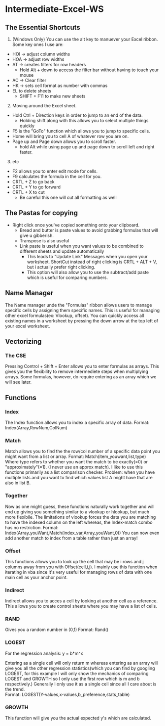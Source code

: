 # Intermediate-Excel-WS
## The Essential Shortcuts
1. (Windows Only) You can use the alt key to manuever your Excel ribbon. 
Some key ones I use are:
  - HOI -> adjust column widths
  - HOA -> adjust row widths
  - AT -> creates filters for row headers
    - Hold Alt + down to access the filter bar without having to touch your mouse
  - AC -> Clear filter
  - HK -> sets cell format as number with commas
  - EL to delete sheets
    - SHIFT + F11 to make new sheets 
2. Moving around the Excel sheet.
  - Hold Ctrl + Direction keys in order to jump to an end of the data.
    - Holding shift along with this allows you to select multiple things quickly
  - F5 is the "GoTo" function which allows you to jump to specific cells.     
  - Home will bring you to cell A of whatever row you are on.
  - Page up and Page down allows you to scroll faster.
    - hold Alt while using page up and page down to scroll left and right faster.
3. etc
  - F2 allows you to enter edit mode for cells. 
  - F9 calculates the formula in the cell for you.
  - CRTL + Z to go back 
  - CRTL + Y to go forward
  - CRTL + X to cut
    - Be careful this one will cut all formatting as well
## The Pastas for copying
- Right click once you've copied something onto your clipboard. 
  - Bread and butter is paste values to avoid grabbing formulas that will give u gibberish.
  - Transpose is also useful
  - Link paste is useful when you want values to be combined to different sheets and update automatically
    - This leads to "Update Link" Messages when you open your worksheet.
ShortCut instead of right clicking is CRTL + ALT + V, but i actually prefer right clicking.
    - This option will also allow you to use the subtract/add paste which is useful for comparing numbers.
## Name Manager
The Name manager unde the "Formulas" ribbon allows users to manage specific cells by assigning them specific names. 
This is useful for managing other excel formulas(ex: Vlookup, offset).
You can quickly access all existing names in a worksheet by pressing the down arrow at the top left of your excel worksheet. 

## Vectorizing
### The CSE
Pressing Control + Shift + Enter allows you to enter formulas as arrays. This gives you the flexibility to remove intermediete steps when multiplying arrays. Some formulas, however, do require entering as an array which we will see later. 

## Functions
### Index 
The Index function allows you to index a specific array of data. Format: Index(Array,RowNum,ColNum)

### Match
Match allows you to find the the row/col number of a specific data point you might want from a list or array. Format: Match(item_youwant,list,type) Where type refers to whether you want the match to be exactly(=0) or "approximately"(=1). (I never use an approx match). 
I like to use this functions primarily as a list comparison checker. Problem: when you have multiple lists and you want to find which values list A might have that are also in list B. 

### Together 
Now as one might guess, these functions naturally work together and will end up giving you something similar to a vlookup or hlookup, but much more flexibile. The limitations of vlookup forces the data you are matching to have the indexed column on the left whereas, the Index-match combo has no restriction. Format: Index(Array_youWant,Match(index_var,Array_youWant,0))
You can now even add another match to index from a table rather than just an array!

### Offset
This functions allows you to look up the cell that may be i rows and j columns away from you with Offset(cell,i,j). I mainly use this function when iterating in vba since it's very useful for managing rows of data with one main cell as your anchor point. 

### Indirect
Indirect allows you to acces a cell by looking at another cell as a reference. This allows you to create control sheets where you may have a list of cells. 

### RAND
Gives you a random number in (0,1)
Format: Rand()

### LOGEST
For the regression analysis: y = b*m^x

Entering as a single cell will only return m whereas entering as an array will give you all the other regression statistics(which you can find by googling LOGEST, for this example I will only show the mechanics of comparing LOGEST and GROWTH so I only use the first row which is m and b respectively.) 
Generally I only use it as a single cell since all I care about is the trend.  
Format: LOGEST(Y-values,x-values,b_preference,stats_table)

### GROWTH
This function will give you the actual expected y's which are calculated. 








    

